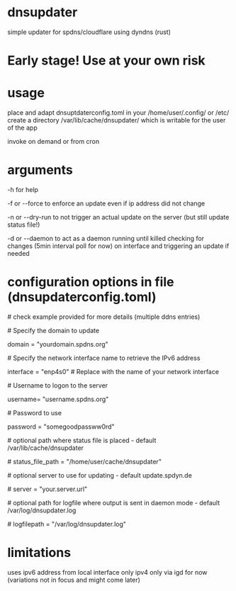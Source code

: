 # dnsupdater
simple updater for spdns/cloudflare using dyndns (rust)

# Early stage! Use at your own risk

# usage
place and adapt dnsuptdaterconfig.toml in your /home/user/.config/ or /etc/
create a directory /var/lib/cache/dnsupdater/ which is writable for the user of the app

invoke on demand or from cron

# arguments
-h for help

-f or --force to enforce an update even if ip address did not change

-n or --dry-run to not trigger an actual update on the server (but still update status file!)

-d or --daemon to act as a daemon running until killed checking for changes (5min interval poll for now) on interface and triggering an update if needed

# configuration options in file (dnsupdaterconfig.toml)
\# check example provided for more details (multiple ddns entries)

\# Specify the domain to update

domain = "yourdomain.spdns.org"

\# Specify the network interface name to retrieve the IPv6 address

interface = "enp4s0"  # Replace with the name of your network interface

\# Username to logon to the server

username= "username.spdns.org"

\# Password to use

password = "somegoodpassww0rd"


\# optional path where status file is placed - default /var/lib/cache/dnsupdater 

\# status_file_path = "/home/user/cache/dnsupdater"

\# optional server to use for updating - default update.spdyn.de

\# server = "your.server.url"

\# optional path for logfile where output is sent in daemon mode - default /var/log/dnsupdater.log

\# logfilepath = "/var/log/dnsupdater.log"


# limitations
uses ipv6 address from local interface only 
ipv4 only via igd for now (variations not in focus and might come later)

